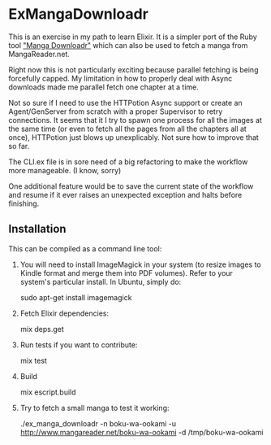 # ExMangaDownloadr

This is an exercise in my path to learn Elixir. It is a simpler port of the Ruby tool ["Manga Downloadr"](https://github.com/akitaonrails/manga-downloadr) which can also be used to fetch a manga from MangaReader.net.

Right now this is not particularly exciting because parallel fetching is being forcefully capped. My limitation in how to properly deal with Async downloads made me parallel fetch one chapter at a time.

Not so sure if I need to use the HTTPotion Async support or create an Agent/GenServer from scratch with a proper Supervisor to retry connections. It seems that it I try to spawn one process for all the images at the same time (or even to fetch all the pages from all the chapters all at once), HTTPotion just blows up unexplicably. Not sure how to improve that so far.

The CLI.ex file is in sore need of a big refactoring to make the workflow more manageable. (I know, sorry)

One additional feature would be to save the current state of the workflow and resume if it ever raises an unexpected exception and halts before finishing.

## Installation

This can be compiled as a command line tool:

  1. You will need to install ImageMagick in your system (to resize images to Kindle format and merge them into PDF volumes). Refer to your system's particular install. In Ubuntu, simply do:

        sudo apt-get install imagemagick

  2. Fetch Elixir dependencies:

        mix deps.get

  3. Run tests if you want to contribute:

        mix test

  4. Build

        mix escript.build

  5. Try to fetch a small manga to test it working:

        ./ex_manga_downloadr -n boku-wa-ookami -u http://www.mangareader.net/boku-wa-ookami -d /tmp/boku-wa-ookami
